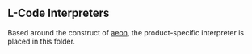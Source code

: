 ## L-Code Interpreters

Based around the construct of [aeon](https://github.com/cartheur/aeon), the product-specific interpreter is placed in this folder.